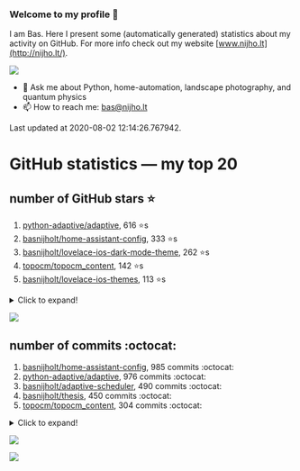 ### Welcome to my profile 👋

I am Bas. Here I present some (automatically generated) statistics about my activity on GitHub. For more info check out my website [www.nijho.lt](http://nijho.lt/).

![](https://www.nijho.lt/authors/admin/avatar_hu9e60e4b9bc120dfb6a666009f2878da6_182107_250x250_fill_q90_lanczos_center.jpg)

- 💬 Ask me about Python, home-automation, landscape photography, and quantum physics
- 📫 How to reach me: bas@nijho.lt

Last updated at 2020-08-02 12:14:26.767942.

# GitHub statistics — my top 20

## number of GitHub stars ⭐️

1. [python-adaptive/adaptive](https://github.com/python-adaptive/adaptive/), 616 ⭐️s
2. [basnijholt/home-assistant-config](https://github.com/basnijholt/home-assistant-config/), 333 ⭐️s
3. [basnijholt/lovelace-ios-dark-mode-theme](https://github.com/basnijholt/lovelace-ios-dark-mode-theme/), 262 ⭐️s
4. [topocm/topocm_content](https://github.com/topocm/topocm_content/), 142 ⭐️s
5. [basnijholt/lovelace-ios-themes](https://github.com/basnijholt/lovelace-ios-themes/), 113 ⭐️s
<details><summary>Click to expand!</summary>

6. [python-kasa/python-kasa](https://github.com/python-kasa/python-kasa/), 76 ⭐️s
7. [basnijholt/home-assistant-macbook-touch-bar](https://github.com/basnijholt/home-assistant-macbook-touch-bar/), 44 ⭐️s
8. [kwant-project/kwant](https://github.com/kwant-project/kwant/), 42 ⭐️s
9. [basnijholt/aiokef](https://github.com/basnijholt/aiokef/), 10 ⭐️s
10. [basnijholt/thesis-cover](https://github.com/basnijholt/thesis-cover/), 10 ⭐️s
11. [basnijholt/instacron](https://github.com/basnijholt/instacron/), 9 ⭐️s
12. [basnijholt/iOSMessageExport](https://github.com/basnijholt/iOSMessageExport/), 9 ⭐️s
13. [basnijholt/adaptive-scheduler](https://github.com/basnijholt/adaptive-scheduler/), 8 ⭐️s
14. [kwant-project/kwant-tutorial-2016](https://github.com/kwant-project/kwant-tutorial-2016/), 6 ⭐️s
15. [basnijholt/ipynb_git_filters](https://github.com/basnijholt/ipynb_git_filters/), 5 ⭐️s
16. [basnijholt/lovelace-ios-light-mode-theme](https://github.com/basnijholt/lovelace-ios-light-mode-theme/), 5 ⭐️s
17. [basnijholt/molecular-dynamics-Python](https://github.com/basnijholt/molecular-dynamics-Python/), 5 ⭐️s
18. [basnijholt/orbitalfield](https://github.com/basnijholt/orbitalfield/), 5 ⭐️s
19. [basnijholt/psychedelic-data-science](https://github.com/basnijholt/psychedelic-data-science/), 4 ⭐️s
20. [basnijholt/thesis](https://github.com/basnijholt/thesis/), 4 ⭐️s

</details>

![](https://github.com/basnijholt/basnijholt/raw/master/stars_over_time.png)

## number of commits :octocat:

1. [basnijholt/home-assistant-config](https://github.com/basnijholt/home-assistant-config/), 985 commits :octocat:
2. [python-adaptive/adaptive](https://github.com/python-adaptive/adaptive/), 976 commits :octocat:
3. [basnijholt/adaptive-scheduler](https://github.com/basnijholt/adaptive-scheduler/), 490 commits :octocat:
4. [basnijholt/thesis](https://github.com/basnijholt/thesis/), 450 commits :octocat:
5. [topocm/topocm_content](https://github.com/topocm/topocm_content/), 304 commits :octocat:
<details><summary>Click to expand!</summary>

6. [basnijholt/aiokef](https://github.com/basnijholt/aiokef/), 245 commits :octocat:
7. [conda-forge/staged-recipes](https://github.com/conda-forge/staged-recipes/), 212 commits :octocat:
8. [python-adaptive/paper](https://github.com/python-adaptive/paper/), 198 commits :octocat:
9. [ohld/igbot](https://github.com/ohld/igbot/), 191 commits :octocat:
10. [basnijholt/spin-orbit-nanowires](https://github.com/basnijholt/spin-orbit-nanowires/), 189 commits :octocat:
11. [home-assistant/core](https://github.com/home-assistant/core/), 174 commits :octocat:
12. [basnijholt/media_player.kef](https://github.com/basnijholt/media_player.kef/), 156 commits :octocat:
13. [basnijholt/hpc05](https://github.com/basnijholt/hpc05/), 151 commits :octocat:
14. [basnijholt/lovelace-ios-themes](https://github.com/basnijholt/lovelace-ios-themes/), 138 commits :octocat:
15. [basnijholt/instacron](https://github.com/basnijholt/instacron/), 115 commits :octocat:
16. [basnijholt/nijho.lt](https://github.com/basnijholt/nijho.lt/), 112 commits :octocat:
17. [basnijholt/lovelace-ios-dark-mode-theme](https://github.com/basnijholt/lovelace-ios-dark-mode-theme/), 71 commits :octocat:
18. [basnijholt/lovelace-ios-light-mode-theme](https://github.com/basnijholt/lovelace-ios-light-mode-theme/), 65 commits :octocat:
19. [basnijholt/home-assistant-macbook-touch-bar](https://github.com/basnijholt/home-assistant-macbook-touch-bar/), 63 commits :octocat:
20. [basnijholt/yaml2bib](https://github.com/basnijholt/yaml2bib/), 57 commits :octocat:

</details>

![](https://github.com/basnijholt/basnijholt/raw/master/commits_per_hour.png)

![](https://github.com/basnijholt/basnijholt/raw/master/commits_per_weekday.png)

